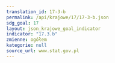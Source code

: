 ```yaml
---
translation_id: 17-3-b
permalink: /api/krajowe/17/17-3-b.json
sdg_goal: 17
layout: json_krajowe_goal_indicator
indicator: "17.3.b"
zmienne: ogółem
kategorie: null
source_url: www.stat.gov.pl
---
```

